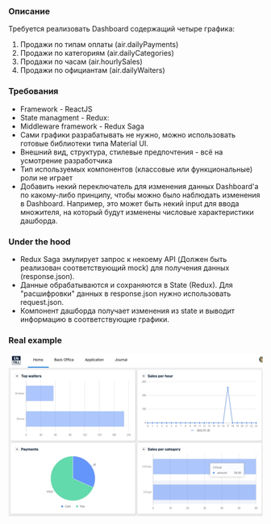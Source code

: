 ### Описание

Требуется реализовать Dashboard содержащий четыре графика:
 1. Продажи по типам оплаты (air.dailyPayments)
 2. Продажи по категориям (air.dailyCategories)
 3. Продажи по часам (air.hourlySales)
 4. Продажи по официантам (air.dailyWaiters)

### Требования
- Framework - ReactJS
- State managment - Redux: 
- Middleware framework - Redux Saga
- Сами графики разрабатывать не нужно, можно использовать готовые библиотеки типа Material UI.
- Внешний вид, структура, стилевые предпочтения - всё на усмотрение разработчика
- Тип используемых компонентов (классовые или функциональные) роли не играет
- Добавить некий переключатель для изменения данных Dashboard'a по какому-либо принципу, чтобы можно было наблюдать изменения в Dashboard. Например, это может быть некий input для ввода множителя, на который будут изменены числовые характеристики дашборда. 

### Under the hood

- Redux Saga эмулирует запрос к некоему API (Должен быть реализован соответствующий mock) для получения данных (response.json).
- Данные обрабатываются и сохраняются в State (Redux). Для "расшифровки" данных в response.json нужно использовать request.json.  
- Компонент дашборда получает изменения из state и выводит информацию в соответствующие графики.

### Real example

![Пример отображения](example.jpg)